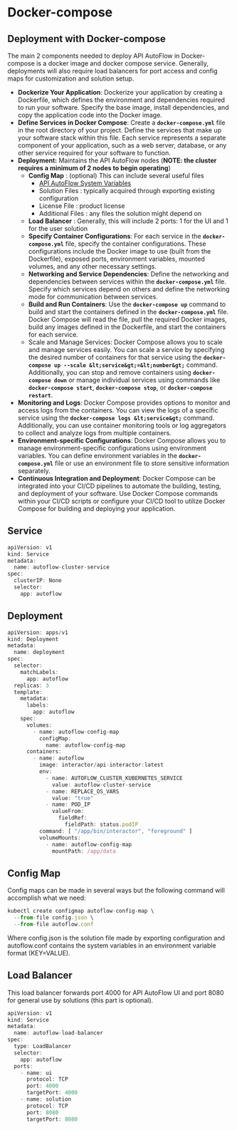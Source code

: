 # Docker-compose

## Deployment with Docker-compose

The main 2 components needed to deploy API AutoFlow in Docker-compose is a docker image and docker compose service. Generally, deployments will also require load balancers for port access and config maps for customization and solution setup.

- **Dockerize Your Application**: Dockerize your application by creating a Dockerfile, which defines the environment and dependencies required to run your software. Specify the base image, install dependencies, and copy the application code into the Docker image.
- **Define Services in Docker Compose**: Create a **`docker-compose.yml`** file in the root directory of your project. Define the services that make up your software stack within this file. Each service represents a separate component of your application, such as a web server, database, or any other service required for your software to function.
- **Deployment:** Maintains the API AutoFlow nodes (**NOTE: the cluster requires a minimum of 2 nodes to begin operating**)
    - **Config Map** : (optional) This can include several useful files
        - [API AutoFlow System Variables](../../Caching%20and%20Storage/System%20Variable)
        - Solution Files : typically acquired through exporting existing configuration
        - License File : product license
        - Additional Files : any files the solution might depend on
    - **Load Balancer** : Generally, this will include 2 ports: 1 for the UI and 1 for the user solution
    - **Specify Container Configurations**: For each service in the **`docker-compose.yml`** file, specify the container configurations. These configurations include the Docker image to use (built from the Dockerfile), exposed ports, environment variables, mounted volumes, and any other necessary settings.
    - **Networking and Service Dependencies**: Define the networking and dependencies between services within the **`docker-compose.yml`** file. Specify which services depend on others and define the networking mode for communication between services.
    - **Build and Run Containers**: Use the **`docker-compose up`** command to build and start the containers defined in the **`docker-compose.yml`** file. Docker Compose will read the file, pull the required Docker images, build any images defined in the Dockerfile, and start the containers for each service.
    - Scale and Manage Services: Docker Compose allows you to scale and manage services easily. You can scale a service by specifying the desired number of containers for that service using the **`docker-compose up --scale &lt;service&gt;=&lt;number&gt;`** command. Additionally, you can stop and remove containers using **`docker-compose down`** or manage individual services using commands like **`docker-compose start`**, **`docker-compose stop`**, or **`docker-compose restart`**.
- **Monitoring and Logs**: Docker Compose provides options to monitor and access logs from the containers. You can view the logs of a specific service using the **`docker-compose logs &lt;service&gt;`** command. Additionally, you can use container monitoring tools or log aggregators to collect and analyze logs from multiple containers.
- **Environment-specific Configurations**: Docker Compose allows you to manage environment-specific configurations using environment variables. You can define environment variables in the **`docker-compose.yml`** file or use an environment file to store sensitive information separately.
- **Continuous Integration and Deployment**: Docker Compose can be integrated into your CI/CD pipelines to automate the building, testing, and deployment of your software. Use Docker Compose commands within your CI/CD scripts or configure your CI/CD tool to utilize Docker Compose for building and deploying your application.

## Service

```jsx
apiVersion: v1
kind: Service
metadata:
  name: autoflow-cluster-service
spec:
  clusterIP: None
  selector:
    app: autoflow
```

## Deployment

```jsx
apiVersion: apps/v1
kind: Deployment
metadata:
  name: deployment
spec:
  selector:
    matchLabels:
      app: autoflow
  replicas: 3
  template:
    metadata:
      labels:
        app: autoflow
    spec:
      volumes:
        - name: autoflow-config-map
          configMap:
            name: autoflow-config-map
      containers:
        - name: autoflow
          image: interactor/api-interactor:latest
          env:
            - name: AUTOFLOW_CLUSTER_KUBERNETES_SERVICE
              value: autoflow-cluster-service
            - name: REPLACE_OS_VARS
              value: "true"
            - name: POD_IP
              valueFrom:
                fieldRef:
                  fieldPath: status.podIP
          command: [ "/app/bin/interactor", "foreground" ]
          volumeMounts:
            - name: autoflow-config-map
              mountPath: /app/data
```

## Config Map

Config maps can be made in several ways but the following command will accomplish what we need:

```jsx
kubectl create configmap autoflow-config-map \
  --from-file config.json \
  --from-file autoflow.conf
```

Where config.json is the solution file made by exporting configuration and autoflow.conf contains the system variables in an environment variable format (KEY=VALUE).

## Load Balancer

This load balancer forwards port 4000 for API AutoFlow UI and port 8080 for general use by solutions (this part is optional).

```jsx
apiVersion: v1
kind: Service
metadata:
  name: autoflow-load-balancer
spec:
  type: LoadBalancer
  selector:
    app: autoflow
  ports:
    - name: ui
      protocol: TCP
      port: 4000
      targetPort: 4000
    - name: solution
      protocol: TCP
      port: 8080
      targetPort: 8080
```